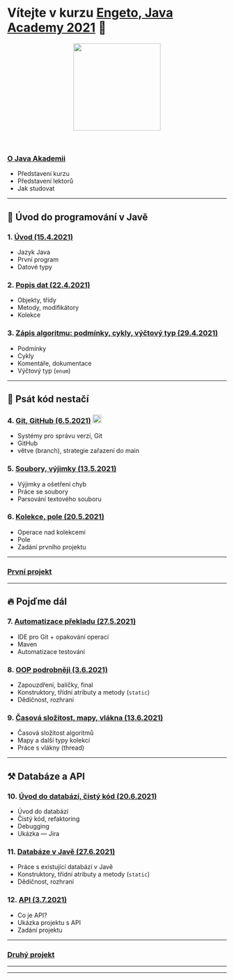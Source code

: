 
# Vítejte v kurzu [Engeto, Java Academy 2021](https://engeto.cz/java-akademie/) 👋

<p align="center">
  <img src="https://engeto.cz/wp-content/uploads/2019/01/engeto-square.png" width="200" height="200">
</p>
<!--<p align="center">
  <img alt="engeto-logo" width="80px" src="https://engeto.cz/wp-content/uploads/2019/01/engeto-square.png" />
  <img alt="python-logo" width="70px" src="https://hackaday.com/wp-content/uploads/2019/09/python-logo.png" />
</p>-->
<br>

### [O&nbsp;Java Akademii](https://github.com/ENGETO-Java-Akademie-2021/intro/o-akademii.md)
- Představení kurzu
- Představení lektorů
- Jak studovat

---

## 🐌 Úvod do programování v Javě
### 1. [Úvod (15.4.2021)](https://github.com/ENGETO-Java-Akademie-2021/lekce_01)
- Jazyk Java
- První program
- Datové typy
### 2. [Popis dat (22.4.2021)](https://github.com/ENGETO-Java-Akademie-2021/lekce_02)
- Objekty, třídy
- Metody, modifikátory
- Kolekce
### 3. [Zápis algoritmu: podmínky, cykly, výčtový typ (29.4.2021)](https://github.com/ENGETO-Java-Akademie-2021/lekce_03)
- Podmínky
- Cykly
- Komentáře, dokumentace
- Výčtový typ (`enum`)

---

## 🦅 Psát kód nestačí
### 4. [Git, GitHub (6.5.2021)](https://github.com/ENGETO-Java-Akademie-2021/lekce_04) <img alt="git-logo" width="20px" src="https://image.freepik.com/free-icon/github-cat-in-a-circle_318-41747.jpg" />
- Systémy pro správu verzí, Git
- GitHub
- větve (branch), strategie zařazení do main
### 5. [Soubory, výjimky (13.5.2021)](https://github.com/ENGETO-Java-Akademie-2021/lekce_05)
- Výjimky a ošetření chyb
- Práce se soubory
- Parsování textového souboru
### 6. [Kolekce, pole (20.5.2021)](https://github.com/ENGETO-Java-Akademie-2021/lekce_06)
- Operace nad kolekcemi
- Pole
- Zadání prvního projektu

---

### [První projekt](https://github.com/ENGETO-Java-Akademie-2021/projekt_01)

---

## 🔥 Pojďme dál

### 7. [Automatizace překladu (27.5.2021)](https://github.com/ENGETO-Java-Akademie-2021/lekce_07)
  - IDE pro Git + opakování operací
  - Maven
  - Automatizace testování
### 8. [OOP podrobněji (3.6.2021)](https://github.com/ENGETO-Java-Akademie-2021/lekce_08)
  - Zapouzdření, balíčky, final
  - Konstruktory, třídní atributy a metody (```static```)
  - Dědičnost, rozhraní
### 9. [Časová složitost, mapy, vlákna (13.6.2021)](https://github.com/ENGETO-Java-Akademie-2021/lekce_09)
  - Časová složitost algoritmů
  - Mapy a další typy kolekcí
  - Práce s vlákny (thread)

---

## ⚒ Databáze a API

### 10. [Úvod do databází, čistý kód (20.6.2021)](https://github.com/ENGETO-Java-Akademie-2021/lekce_10)
  - Úvod do databází
  - Čistý kód, refaktoring
  - Debugging
  - Ukázka &mdash; Jira
### 11. [Databáze v Javě (27.6.2021)](https://github.com/ENGETO-Java-Akademie-2021/lekce_11)
  - Práce s existující databází v&nbsp;Javě
  - Konstruktory, třídní atributy a metody (```static```)
  - Dědičnost, rozhraní
### 12. [API (3.7.2021)](https://github.com/ENGETO-Java-Akademie-2021/lekce_12)
  - Co je API?
  - Ukázka projektu s API
  - Zadání projektu

---


### [Druhý projekt](https://github.com/ENGETO-Java-Akademie-2021/projekt_02)

---


<!--
---

### 📺 Goodies & urls
<details>
  <summary>🔽 click</summary>

<!--START_SECTION:details->
- 🐍 [minimalist presentation](https://docs.google.com/presentation/d/1BKgmTrre-Go78OjExTP2JfaXTgUZ1KX2RRoayX6grsk/edit#slide=id.ga479756cdf_0_6)
- 🦆 [Lesson01, repl.it](https://repl.it/)
- 🐝 [Lesson01, slack](https://slack.com/intl/en-cz/)
- 🐔 [Lesson01, engeto.com](https://engeto.com/cs/)
- 🦋 [Lesson01, built-in functions](https://docs.python.org/3/library/functions.html)

- 🐖 [Lesson11, mockaroo.com](https://mockaroo.com/)
- 🐄 [Lesson11, json](https://docs.python.org/3/library/json.html)
- 🐈 [Lesson11, sys](https://docs.python.org/3/library/sys.html)
- 🐕 [Lesson11, os](https://docs.python.org/3/library/os.html)
<!--END_SECTION:details->

</details>

---

<br>

### 🆕 Issues
<!--START_SECTION:activities->
1. 💥 Issue [#1](https://github.com/Bralor/python-academy-2021/issues/1) - new content of the first lesson 💪
2. ➕ Issue [#2](https://github.com/Bralor/python-academy-2021/issues/2) - new content of the second lesson ☝
3. ➕ Issue [#26](https://github.com/Bralor/python-academy-2021/issues/26) - update the content of the 11th lesson 🎆
4. ✅ Issue [#26](https://github.com/Bralor/python-academy-2021/issues/26) - completed! 💪
<!--END_SECTION:activities->

---

### 🏫 FAQ
<details>
  <summary>🔽 Others</summary>

  ### What is [Engeto](https://engeto.cz/o-nas/)❓
  It is a company that helps to educate people in the field of information
  technologies.

  ### What is [Python](https://www.python.org)❓
  It is an ideal programming language for complete beginners.

  ### Even in 2020❓
  Sure, still belongs among the top 4
  (➡ [check the source](https://www.codingame.com/work/codingame-developer-survey-2020/#page6))

  ### Where to start ❓
  The best place is the official website
  (➡ [especially the community section](https://www.python.org/community/))

</details>

-->
---
